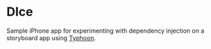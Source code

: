 # DIce

Sample iPhone app for experimenting with dependency injection on a storyboard app using [Typhoon](http://typhoonframework.org).

